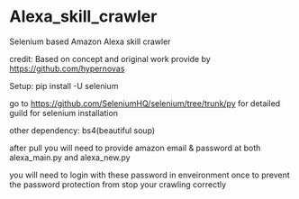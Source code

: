 # Alexa_skill_crawler
Selenium based Amazon Alexa skill crawler

credit:
Based on concept and original work provide by https://github.com/hypernovas

Setup:
pip install -U selenium

go to 
https://github.com/SeleniumHQ/selenium/tree/trunk/py
for detailed guild for selenium installation

other dependency:
bs4(beautiful soup)

after pull you will need to provide amazon email & password at both alexa_main.py and alexa_new.py

you will need to login with these password in enveironment once to prevent the password protection from stop your crawling correctly
